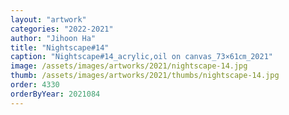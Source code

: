 ```yaml
---
layout: "artwork"
categories: "2022-2021"
author: "Jihoon Ha"
title: "Nightscape#14"
caption: "Nightscape#14_acrylic,oil on canvas_73×61㎝_2021"
image: /assets/images/artworks/2021/nightscape-14.jpg
thumb: /assets/images/artworks/2021/thumbs/nightscape-14.jpg
order: 4330
orderByYear: 2021084
---
```

